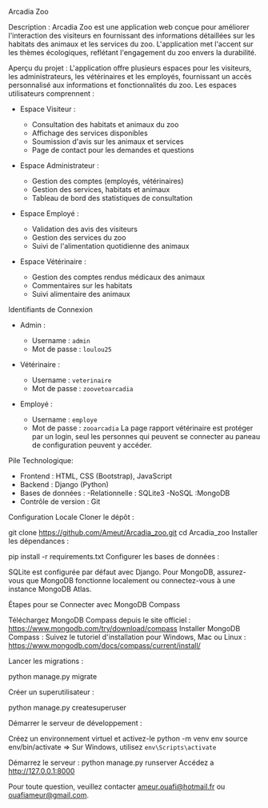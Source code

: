 Arcadia Zoo

Description :
Arcadia Zoo est une application web conçue pour améliorer l'interaction des visiteurs en fournissant des informations détaillées sur les habitats des animaux et les services du zoo. L'application met l'accent sur les thèmes écologiques, reflétant l'engagement du zoo envers la durabilité.

Aperçu du projet :
L'application offre plusieurs espaces pour les visiteurs, les administrateurs, les vétérinaires et les employés, fournissant un accès personnalisé aux informations et fonctionnalités du zoo. Les espaces utilisateurs comprennent :

- Espace Visiteur :

  - Consultation des habitats et animaux du zoo
  - Affichage des services disponibles
  - Soumission d'avis sur les animaux et services
  - Page de contact pour les demandes et questions

- Espace Administrateur :

  - Gestion des comptes (employés, vétérinaires)
  - Gestion des services, habitats et animaux
  - Tableau de bord des statistiques de consultation

- Espace Employé :

  - Validation des avis des visiteurs
  - Gestion des services du zoo
  - Suivi de l'alimentation quotidienne des animaux

- Espace Vétérinaire :
  - Gestion des comptes rendus médicaux des animaux
  - Commentaires sur les habitats
  - Suivi alimentaire des animaux

Identifiants de Connexion

- Admin :

  - Username : `admin`
  - Mot de passe : `loulou25`

- Vétérinaire :

  - Username : `veterinaire`
  - Mot de passe : `zoovetoarcadia`

- Employé :
  - Username : `employe`
  - Mot de passe : `zooarcadia`
    La page rapport vétérinaire est protéger par un login, seul
    les personnes qui peuvent se connecter au paneau de configuration peuvent y accéder.

Pile Technologique:

- Frontend : HTML, CSS (Bootstrap), JavaScript
- Backend : Django (Python)
- Bases de données :
  -Relationnelle : SQLite3
  -NoSQL :MongoDB
- Contrôle de version : Git

Configuration Locale
Cloner le dépôt :

git clone https://github.com/Ameut/Arcadia_zoo.git
cd Arcadia_zoo
Installer les dépendances :

pip install -r requirements.txt
Configurer les bases de données :

SQLite est configurée par défaut avec Django.
Pour MongoDB, assurez-vous que MongoDB fonctionne localement ou connectez-vous à une instance MongoDB Atlas.

Étapes pour se Connecter avec MongoDB Compass

Téléchargez MongoDB Compass depuis le site officiel :
https://www.mongodb.com/try/download/compass
Installer MongoDB Compass :
Suivez le tutoriel d'installation pour Windows, Mac ou Linux :
https://www.mongodb.com/docs/compass/current/install/

Lancer les migrations :

python manage.py migrate

Créer un superutilisateur :

python manage.py createsuperuser

Démarrer le serveur de développement :

Créez un environnement virtuel et activez-le
python -m venv env
source env/bin/activate => Sur Windows, utilisez `env\Scripts\activate`

Démarrez le serveur :
python manage.py runserver
Accédez a http://127.0.0.1:8000

Pour toute question, veuillez contacter ameur.ouafi@hotmail.fr ou ouafiameur@gmail.com.
